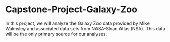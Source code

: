 # Capstone-Project-Galaxy-Zoo
In this project, we will analyze the Galaxy Zoo data provided by Mike Walmsley and associated data sets from NASA-Sloan Atlas (NSA). This data will be the only primary source for our analyses.

